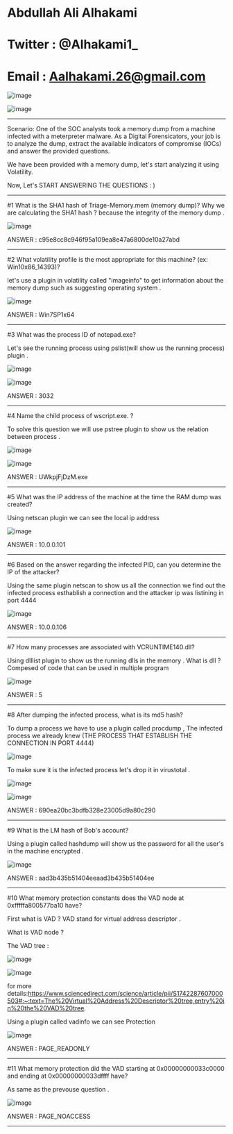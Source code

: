 # Abdullah Ali Alhakami
# Twitter : @Alhakami1_
# Email : Aalhakami.26@gmail.com

![image](https://user-images.githubusercontent.com/99384019/169725451-337e9962-1e84-48e3-9671-4375e2868f3c.png)

![image](https://user-images.githubusercontent.com/99384019/157856624-2338eee7-2f0f-4713-87fb-b5365ee4dc78.png)

**************************************************************************************************************************************************************************

Scenario:
One of the SOC analysts took a memory dump from a machine infected with a meterpreter malware. As a Digital Forensicators, your job is to analyze the dump, extract the available indicators of compromise (IOCs) and answer the provided questions.



We have been provided with a memory dump, let's start analyzing it using Volatility. 


Now, Let's START ANSWERING THE QUESTIONS : )  


**************************************************************************************************************************************************************************


#1 What is the SHA1 hash of Triage-Memory.mem (memory dump)?
Why we are calculating the SHA1 hash ? because the integrity of the memory dump .

![image](https://user-images.githubusercontent.com/99384019/169726777-b1d77331-86b8-4c58-8a54-af3108371353.png)

ANSWER : c95e8cc8c946f95a109ea8e47a6800de10a27abd


*************************************************************************************************************************************************************************


#2 What volatility profile is the most appropriate for this machine? (ex: Win10x86_14393)?

let's use a plugin in volatility called "imageinfo" to get information about the memory dump such as suggesting operating system . 

![image](https://user-images.githubusercontent.com/99384019/169727112-cb176136-7201-4129-ac09-8d75bfb865f9.png)


ANSWER : Win7SP1x64

*************************************************************************************************************************************************************************

#3 What was the process ID of notepad.exe?

Let's see the running process using pslist(will show us the running process) plugin .

![image](https://user-images.githubusercontent.com/99384019/169727321-98ae4f0a-0753-4a02-b1ec-42051cbc7bca.png)


![image](https://user-images.githubusercontent.com/99384019/169727295-9c98faaf-e238-4c17-b413-f8cb08f463fb.png)


ANSWER : 3032

*************************************************************************************************************************************************************************

#4 Name the child process of wscript.exe. ? 

To solve this question we will use pstree plugin to show us the relation between process . 

![image](https://user-images.githubusercontent.com/99384019/169727838-0236356a-fd66-400c-a821-3942c90a364f.png)


![image](https://user-images.githubusercontent.com/99384019/169727806-d9f29cd1-0457-4035-8d30-848d05102869.png)

ANSWER :  UWkpjFjDzM.exe


*************************************************************************************************************************************************************************

#5 What was the IP address of the machine at the time the RAM dump was created?

Using netscan plugin we can see the local ip address 

![image](https://user-images.githubusercontent.com/99384019/169729997-d2d42c9f-2545-4224-a39a-103306c362d5.png)

ANSWER : 10.0.0.101


*************************************************************************************************************************************************************************

#6 Based on the answer regarding the infected PID, can you determine the IP of the attacker?

Using the same plugin netscan to show us all the connection we find out the infected process esthablish a connection and the attacker ip was listining in port 4444 

![image](https://user-images.githubusercontent.com/99384019/169730268-2ca5cc31-f59d-400c-902c-eb47834f81e6.png)

ANSWER : 10.0.0.106

*************************************************************************************************************************************************************************

#7 How many processes are associated with VCRUNTIME140.dll?

Using dlllist plugin to show us the running dlls in the memory .
What is dll ? Compesed of code that can be used in multiple program

![image](https://user-images.githubusercontent.com/99384019/169730465-f71ece7e-afe3-4fd8-9365-b7812bf85f87.png)

ANSWER : 5

*************************************************************************************************************************************************************************

#8 After dumping the infected process, what is its md5 hash?

To dump a process we have to use a plugin called procdump , The infected process we already knew (THE PROCESS THAT ESTABLISH THE CONNECTION IN PORT 4444)

![image](https://user-images.githubusercontent.com/99384019/169733935-e12cc1f7-165b-4806-98b6-7a07c6b7dfe8.png)

To make sure it is the infected process let's drop it in virustotal .

![image](https://user-images.githubusercontent.com/99384019/169734047-bf854151-8ee5-4c3a-b52c-50349f13fce4.png)


![image](https://user-images.githubusercontent.com/99384019/169734129-3987f8a6-80c5-413f-99d8-f719d8ac9ef5.png)

ANSWER : 690ea20bc3bdfb328e23005d9a80c290

*************************************************************************************************************************************************************************

#9 What is the LM hash of Bob's account?

Using a plugin called hashdump will show us the password for all the user's in the machine encrypted .

![image](https://user-images.githubusercontent.com/99384019/169734569-0f098b88-9fb5-458a-bbe2-fa59f9f3312f.png)

ANSWER :  aad3b435b51404eeaad3b435b51404ee

*************************************************************************************************************************************************************************

#10	What memory protection constants does the VAD node at 0xfffffa800577ba10 have?

First what is VAD ? VAD stand for virtual address descriptor .

What is VAD node ? 

The VAD tree : 

![image](https://user-images.githubusercontent.com/99384019/169735516-691fd551-63e4-40d2-95d0-a6f201b84bb7.png)


![image](https://user-images.githubusercontent.com/99384019/169735463-a9871c26-2b2f-46ea-ba4f-1add37ce5d60.png)

for more details:https://www.sciencedirect.com/science/article/pii/S1742287607000503#:~:text=The%20Virtual%20Address%20Descriptor%20tree,entry%20in%20the%20VAD%20tree.


Using a plugin called vadinfo we can see Protection 

![image](https://user-images.githubusercontent.com/99384019/169735380-6ff73e55-9050-4d91-be47-85cb1acc75d3.png)

ANSWER : PAGE_READONLY

*************************************************************************************************************************************************************************

#11	What memory protection did the VAD starting at 0x00000000033c0000 and ending at 0x00000000033dffff have?

As same as the prevouse question .

![image](https://user-images.githubusercontent.com/99384019/169736174-53aee4e1-0084-42e3-b171-20ab1e9f2c7f.png)


ANSWER : PAGE_NOACCESS

*************************************************************************************************************************************************************************

